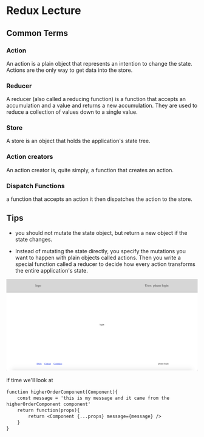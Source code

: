 # Redux Lecture

## Common Terms

### Action

An action is a plain object that represents an intention to change the state. Actions are the only way to get data into the store.

### Reducer

A reducer (also called a reducing function) is a function that accepts an accumulation and a value and returns a new accumulation. They are used to reduce a collection of values down to a single value.

### Store

A store is an object that holds the application's state tree.

### Action creators

An action creator is, quite simply, a function that creates an action.

### Dispatch Functions

a function that accepts an action it then dispatches the action to the store.

## Tips

-   you should not mutate the state object, but return a new object if the state changes.

-   Instead of mutating the state directly, you specify the mutations you want to happen with plain objects called actions. Then you write a special function called a reducer to decide how every action transforms the entire application's state.

<img src='./example.png'/>

if time we'll look at

```
function higherOrderComponent(Component){
    const message = 'this is my message and it came from the higherOrderComponent component'
    return function(props){
        return <Component {...props} message={message} />
    }
}
```
